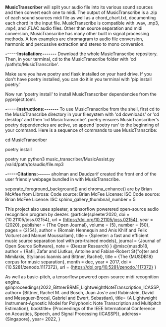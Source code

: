 **MusicTranscriber** will split your audio file into its various sound sources and then convert each one to midi. The output of MusicTranscribe is a .zip of each sound sources midi file as well as a chord_chart.txt, documenting each chord in the input file. MusicTranscribe is compatible with .wav, .mp3, .mp4, and .FLAC audio files. Other than source separation and midi conversion, MusicTranscribe has many other built in signal processing methods. A few examples are chromagram to audio file conversion, harmonic and percussive extraction and stereo to mono conversion.

**------Installation:-------**
Download the whole MusicTranscribe repository. 
Then, in your terminal, cd to the MusicTranscribe folder with 'cd /path/to/MusicTranscribe'.

Make sure you have poetry and flask installed on your hard drive. If you don't have poetry installed, you can do it in you terminal with 'pip install poetry.'

Now run 'poetry install' to install MusicTranscriber dependencies from the pyproject.toml. 

**------Instructions:-------**
To use MusicTranscribe from the shell, first cd to the MusicTranscribe directory in your filesystem with 'cd downloads' or 'cd desktop' and then 'cd MusicTranscribe'. poetry ensures MusicTranscriber's poetry dependencies are active, so append 'poetry run' to the beginning of your command. Here is a sequence of commands to use MusicTranscribe: 

cd MusicTranscriber

poetry install

poetry run python3 music_transcriber/MusicAssist.py /valid/path/to/audio/file.mp3


**------Citations:------**
aholman and Daudzarif created the front end of the user friendly webpage bundled in with MusicTranscribe.

seperate_foreground_background() and  chroma_enhance() are by Brian McAfee from Librosa:
Code source: Brian McFee
License: ISC
Code source: Brian McFee
License: ISC
sphinx_gallery_thumbnail_number = 5


This project also uses spleeter, a tensorflow powerered open-source audio recognition program by deezer.
@article{spleeter2020,
  doi = {10.21105/joss.02154},
  url = {https://doi.org/10.21105/joss.02154},
  year = {2020},
  publisher = {The Open Journal},
  volume = {5},
  number = {50},
  pages = {2154},
  author = {Romain Hennequin and Anis Khlif and Felix Voituret and Manuel Moussallam},
  title = {Spleeter: a fast and efficient music source separation tool with pre-trained models},
  journal = {Journal of Open Source Software},
  note = {Deezer Research}
}
@misc{musdb18,
  author       = {Rafii, Zafar and
                  Liutkus, Antoine and
                  Fabian-Robert St{\"o}ter and
                  Mimilakis, Stylianos Ioannis and
                  Bittner, Rachel},
  title        = {The {MUSDB18} corpus for music separation},
  month        = dec,
  year         = 2017,
  doi          = {10.5281/zenodo.1117372},
  url          = {https://doi.org/10.5281/zenodo.1117372}
}


As well as basic-pitch, a tensorflow powered open-source midi recognition engine.
@inproceedings{2022_BittnerBRME_LightweightNoteTranscription_ICASSP,
  author= {Bittner, Rachel M. and Bosch, Juan Jos\'e and Rubinstein, David and Meseguer-Brocal, Gabriel and Ewert, Sebastian},
  title= {A Lightweight Instrument-Agnostic Model for Polyphonic Note Transcription and Multipitch Estimation},
  booktitle= {Proceedings of the IEEE International Conference on Acoustics, Speech, and Signal Processing (ICASSP)},
  address= {Singapore},
  year= 2022,
}

